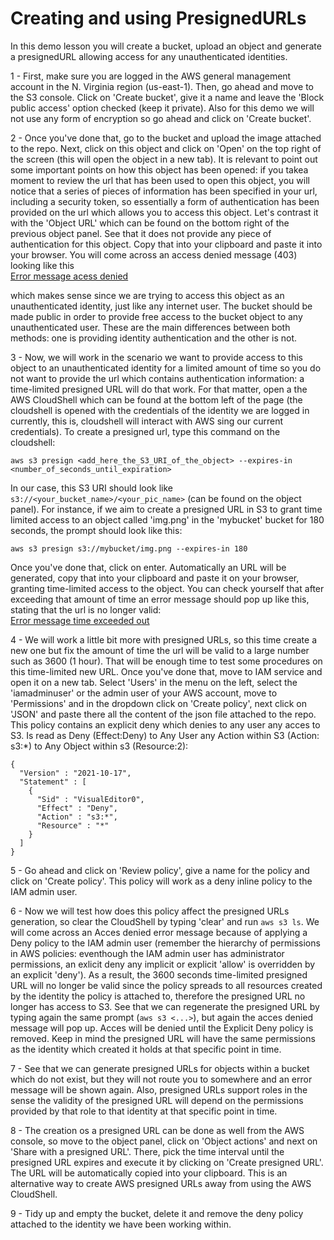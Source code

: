 # Creating and using PresignedURLs

In this demo lesson you will create a bucket, upload an object and generate a presignedURL allowing access for any unauthenticated identities. <br/>

1 - First, make sure you are logged in the AWS general management account in the N. Virginia region (us-east-1). Then, go ahead and move to the S3 console. Click on 'Create bucket', give it a name and leave the 'Block public access' option checked (keep it private). Also for this demo we will not use any form of encryption so go ahead and click on 'Create bucket'. <br/>

2 - Once you've done that, go to the bucket and upload the image attached to the repo. Next, click on this object and click on 'Open' on the top right of the screen (this will open the object in a new tab). It is relevant to point out some important points on how this object has been opened: if you takea moment to review the url that has been used to open this object, you will notice that a series of pieces of information has been specified in your url, including a security token, so essentially a form of authentication has been provided on the url which allows you to access this object. Let's contrast it with the 'Object URL' which can be found on the bottom right of the previous object panel. See that it does not provide any piece of authentication  for this object. Copy that into your clipboard and paste it into your browser. You will come across an access denied message (403) looking like this <br>
[Error message acess denied](deny_error_message.PNG)

which makes sense since we are trying to access this object as an unauthenticated identity, just like any internet user. The bucket should be made public in order to provide free access to the bucket object to any unauthenticated user. These are the main differences between both methods: one is providing identity authentication and the other is not. <br/>

3 - Now, we will work in the scenario we want to provide access to this object to an unauthenticated identity for a limited amount of time so you do not want to provide the url which contains authentication information: a time-limited presigned URL will do that work. For that matter, open a the AWS CloudShell which can be found at the bottom left of the page (the cloudshell is opened with the credentials of the identity we are logged in currently, this is, cloudshell will interact with AWS sing our current credentials). To create a presigned url, type this command on the cloudshell: <br/>

```
aws s3 presign <add_here_the_S3_URI_of_the_object> --expires-in <number_of_seconds_until_expiration>
```
In our case, this S3 URI should look like `s3://<your_bucket_name>/<your_pic_name>` (can be found on the object panel). For instance, if we aim to create a presigned URL in S3 to grant time limited access to an object called 'img.png' in the 'mybucket' bucket for 180 seconds, the prompt should look like this: <br/>
```
aws s3 presign s3://mybucket/img.png --expires-in 180
```
Once you've done that, click on enter. Automatically an URL will be generated, copy that into your clipboard and paste it on your browser, granting time-limited access to the object. You can check yourself that after exceeding that amount of time an error message should pop up like this, stating that the url is no longer valid: <br/>
[Error message time exceeded out](time_exceeded_error_message.PNG)
<br/>

4 - We will work a little bit more with presigned URLs, so this time create a new one but fix the amount of time the url will be valid to a large number such as 3600 (1 hour). That will be enough time to test some procedures on this time-limited new URL. Once you've done that, move to IAM service and open it on a new tab. Select 'Users' in the menu on the left, select the 'iamadminuser' or the admin user of your AWS account, move to 'Permissions' and in the dropdown click on 'Create policy', next click on 'JSON' and paste there all the content of the json file attached to the repo. This policy contains an explicit deny which denies to any user any acces to S3. Is read as Deny (Effect:Deny) to Any User any Action within S3 (Action: s3:*) to Any Object within s3 (Resource:2):<br/>

```
{
  "Version" : "2021-10-17",
  "Statement" : [
    {
      "Sid" : "VisualEditor0",
      "Effect" : "Deny",
      "Action" : "s3:*",
      "Resource" : "*"
    }
  ]
}
```
5 - Go ahead and click on 'Review policy', give a name for the policy and click on 'Create policy'. This policy will work as a deny inline policy to the IAM admin user. <br/>

6 - Now we will test how does this policy affect the presigned URLs generation, so clear the CloudShell by typing 'clear' and run `aws s3 ls`. We will come across an Acces denied error message because of applying a Deny policy to the IAM admin user (remember the hierarchy of permissions in AWS policies: eventhough the IAM admin user has administrator permissions, an exlicit deny any implicit or explicit 'allow' is overridden by an explicit 'deny'). As a result, the 3600 seconds time-limited presigned URL will no longer be valid since the policy spreads to all resources created by the identity the policy is attached to, therefore the presigned URL no longer has access to S3. See that we can regenerate the presigned URL by typing again the same prompt (`aws s3 <...>`), but again the acces denied message will pop up. Acces will be denied until the Explicit Deny policy is removed. Keep in mind the presigned URL will have the same permissions as the identity which created it holds at that specific point in time.<br/>

7 - See that we can generate presigned URLs for objects within a bucket which do not exist, but they will not route you to somewhere and an error message will be shown again. Also, presigned URLs support roles in the sense the validity of the presigned URL will depend on the permissions provided by that role to that identity at that specific point in time.<br/>

8 - The creation os a presigned URL can be done as well from the AWS console, so move to the object panel, click on 'Object actions' and next on 'Share <object name> with a presigned URL'. There, pick the time interval until the presigned URL expires and execute it by clicking on 'Create presigned URL'. The URL will be automatically copied into your clipboard. This is an alternative way to create AWS presigned URLs away from using the AWS CloudShell. <br/>

9 -  Tidy up and empty the bucket, delete it and remove the deny policy attached to the identity we have been working within. <br/>


